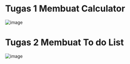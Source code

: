 # Tugas 1 Membuat Calculator
![image](https://github.com/user-attachments/assets/86e65886-8883-4666-ab7e-c9b1a94a85f4)


# Tugas 2 Membuat To do List
![image](https://github.com/user-attachments/assets/56ff3e50-701b-4545-97af-5d1fd7d04288)
